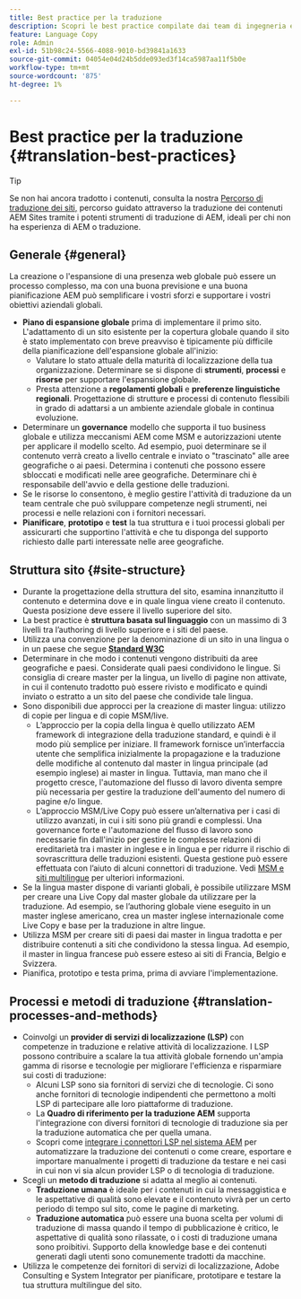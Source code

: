 ```yaml
---
title: Best practice per la traduzione
description: Scopri le best practice compilate dai team di ingegneria e consulenza di Adobe per aiutarti a iniziare a usare i progetti di traduzione.
feature: Language Copy
role: Admin
exl-id: 51b98c24-5566-4088-9010-bd39841a1633
source-git-commit: 04054e04d24b5dde093ed3f14ca5987aa11f5b0e
workflow-type: tm+mt
source-wordcount: '875'
ht-degree: 1%

---
```


# Best practice per la traduzione {#translation-best-practices}

>[!TIP]
>
>Se non hai ancora tradotto i contenuti, consulta la nostra [Percorso di traduzione dei siti,](/help/journey-sites/translation/overview.md) percorso guidato attraverso la traduzione dei contenuti AEM Sites tramite i potenti strumenti di traduzione di AEM, ideali per chi non ha esperienza di AEM o traduzione.

## Generale {#general}

La creazione o l&#39;espansione di una presenza web globale può essere un processo complesso, ma con una buona previsione e una buona pianificazione AEM può semplificare i vostri sforzi e supportare i vostri obiettivi aziendali globali.

* **Piano di espansione globale** prima di implementare il primo sito. L&#39;adattamento di un sito esistente per la copertura globale quando il sito è stato implementato con breve preavviso è tipicamente più difficile della pianificazione dell&#39;espansione globale all&#39;inizio:
   * Valutare lo stato attuale della maturità di localizzazione della tua organizzazione. Determinare se si dispone di **strumenti**, **processi** e **risorse** per supportare l&#39;espansione globale.
   * Presta attenzione a **regolamenti globali** e **preferenze linguistiche regionali**. Progettazione di strutture e processi di contenuto flessibili in grado di adattarsi a un ambiente aziendale globale in continua evoluzione.
* Determinare un **governance** modello che supporta il tuo business globale e utilizza meccanismi AEM come MSM e autorizzazioni utente per applicare il modello scelto. Ad esempio, puoi determinare se il contenuto verrà creato a livello centrale e inviato o &quot;trascinato&quot; alle aree geografiche o ai paesi. Determina i contenuti che possono essere sbloccati e modificati nelle aree geografiche. Determinare chi è responsabile dell&#39;avvio e della gestione delle traduzioni.
* Se le risorse lo consentono, è meglio gestire l&#39;attività di traduzione da un team centrale che può sviluppare competenze negli strumenti, nei processi e nelle relazioni con i fornitori necessari.
* **Pianificare**, **prototipo** e **test** la tua struttura e i tuoi processi globali per assicurarti che supportino l&#39;attività e che tu disponga del supporto richiesto dalle parti interessate nelle aree geografiche.

## Struttura sito  {#site-structure}

* Durante la progettazione della struttura del sito, esamina innanzitutto il contenuto e determina dove e in quale lingua viene creato il contenuto. Questa posizione deve essere il livello superiore del sito.
* La best practice è **struttura basata sul linguaggio** con un massimo di 3 livelli tra l’authoring di livello superiore e i siti del paese.
* Utilizza una convenzione per la denominazione di un sito in una lingua o in un paese che segue **[Standard W3C](/help/sites-cloud/authoring/fundamentals/accessible-content.md)**
* Determinare in che modo i contenuti vengono distribuiti da aree geografiche e paesi. Considerate quali paesi condividono le lingue. Si consiglia di creare master per la lingua, un livello di pagine non attivate, in cui il contenuto tradotto può essere rivisto e modificato e quindi inviato o estratto a un sito del paese che condivide tale lingua.
* Sono disponibili due approcci per la creazione di master lingua: utilizzo di copie per lingua e di copie MSM/live.
   * L’approccio per la copia della lingua è quello utilizzato AEM framework di integrazione della traduzione standard, e quindi è il modo più semplice per iniziare. Il framework fornisce un’interfaccia utente che semplifica inizialmente la propagazione e la traduzione delle modifiche al contenuto dal master in lingua principale (ad esempio inglese) ai master in lingua. Tuttavia, man mano che il progetto cresce, l&#39;automazione del flusso di lavoro diventa sempre più necessaria per gestire la traduzione dell&#39;aumento del numero di pagine e/o lingue.
   * L’approccio MSM/Live Copy può essere un’alternativa per i casi di utilizzo avanzati, in cui i siti sono più grandi e complessi. Una governance forte e l&#39;automazione del flusso di lavoro sono necessarie fin dall&#39;inizio per gestire le complesse relazioni di ereditarietà tra i master in inglese e in lingua e per ridurre il rischio di sovrascrittura delle traduzioni esistenti. Questa gestione può essere effettuata con l’aiuto di alcuni connettori di traduzione. Vedi [MSM e siti multilingue](/help/sites-cloud/administering/msm/best-practices.md#msm-and-multilingual-websites) per ulteriori informazioni.
* Se la lingua master dispone di varianti globali, è possibile utilizzare MSM per creare una Live Copy dal master globale da utilizzare per la traduzione. Ad esempio, se l’authoring globale viene eseguito in un master inglese americano, crea un master inglese internazionale come Live Copy e base per la traduzione in altre lingue.
* Utilizza MSM per creare siti di paesi dai master in lingua tradotta e per distribuire contenuti a siti che condividono la stessa lingua. Ad esempio, il master in lingua francese può essere esteso ai siti di Francia, Belgio e Svizzera.
* Pianifica, prototipo e testa prima, prima di avviare l&#39;implementazione.

## Processi e metodi di traduzione {#translation-processes-and-methods}

* Coinvolgi un **provider di servizi di localizzazione (LSP)** con competenze in traduzione e relative attività di localizzazione. I LSP possono contribuire a scalare la tua attività globale fornendo un&#39;ampia gamma di risorse e tecnologie per migliorare l&#39;efficienza e risparmiare sui costi di traduzione:
   * Alcuni LSP sono sia fornitori di servizi che di tecnologie. Ci sono anche fornitori di tecnologie indipendenti che permettono a molti LSP di partecipare alle loro piattaforme di traduzione.
   * La **Quadro di riferimento per la traduzione AEM** supporta l&#39;integrazione con diversi fornitori di tecnologie di traduzione sia per la traduzione automatica che per quella umana.
   * Scopri come [integrare i connettori LSP nel sistema AEM](integration-framework.md) per automatizzare la traduzione dei contenuti o come creare, esportare e importare manualmente i progetti di traduzione da testare e nei casi in cui non vi sia alcun provider LSP o di tecnologia di traduzione.
* Scegli un **metodo di traduzione** si adatta al meglio ai contenuti.
   * **Traduzione umana** è ideale per i contenuti in cui la messaggistica e le aspettative di qualità sono elevate e il contenuto vivrà per un certo periodo di tempo sul sito, come le pagine di marketing.
   * **Traduzione automatica** può essere una buona scelta per volumi di traduzione di massa quando il tempo di pubblicazione è critico, le aspettative di qualità sono rilassate, o i costi di traduzione umana sono proibitivi. Supporto della knowledge base e dei contenuti generati dagli utenti sono comunemente tradotti da macchine.
* Utilizza le competenze dei fornitori di servizi di localizzazione, Adobe Consulting e System Integrator per pianificare, prototipare e testare la tua struttura multilingue del sito.
